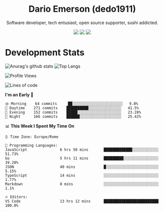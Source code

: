 <div align="center">
  
# Dario Emerson (dedo1911)
Software developer, tech entusiast, open source supporter, sushi addicted.

[![](https://img.shields.io/badge/-Linkedin-informational?style=for-the-badge&logo=linkedin&logoColor=white&color=2867B2)](http://linkedin.com/in/dedo1911)
[![](https://img.shields.io/badge/-Telegram-informational?style=for-the-badge&logo=telegram&logoColor=white&color=0088cc)](https://t.me/dedo1911)
[![](https://img.shields.io/badge/-Facebook-informational?style=for-the-badge&logo=facebook&logoColor=white&color=3b5998)](https://fb.com/dedo1911)

</div>

# Development Stats

![Anurag's github stats](https://github-readme-stats.vercel.app/api?username=dedo1911&count_private=true&show_icons=true&theme=chartreuse-dark)
![Top Langs](https://github-readme-stats.vercel.app/api/top-langs/?username=dedo1911&theme=chartreuse-dark&layout=compact)

<!--START_SECTION:waka-->
![Profile Views](http://img.shields.io/badge/Profile%20Views-4-blue)

![Lines of code](https://img.shields.io/badge/From%20Hello%20World%20I%27ve%20Written-2.8%20million%20lines%20of%20code-blue)

**I'm an Early 🐤** 

```text
🌞 Morning    64 commits     ██░░░░░░░░░░░░░░░░░░░░░░░   9.8% 
🌆 Daytime    271 commits    ██████████░░░░░░░░░░░░░░░   41.5% 
🌃 Evening    152 commits    █████░░░░░░░░░░░░░░░░░░░░   23.28% 
🌙 Night      166 commits    ██████░░░░░░░░░░░░░░░░░░░   25.42%

```


📊 **This Week I Spent My Time On** 

```text
⌚︎ Time Zone: Europe/Rome

💬 Programming Languages: 
JavaScript               6 hrs 50 mins       █████████████░░░░░░░░░░░░   51.73% 
Go                       5 hrs 11 mins       █████████░░░░░░░░░░░░░░░░   39.28% 
JSON                     40 mins             █░░░░░░░░░░░░░░░░░░░░░░░░   5.15% 
TypeScript               14 mins             ░░░░░░░░░░░░░░░░░░░░░░░░░   1.77% 
Markdown                 8 mins              ░░░░░░░░░░░░░░░░░░░░░░░░░   1.1%

🔥 Editors: 
VS Code                  13 hrs 12 mins      █████████████████████████   100.0%

```


<!--END_SECTION:waka-->

<!--
**dedo1911/dedo1911** is a ✨ _special_ ✨ repository because its `README.md` (this file) appears on your GitHub profile.

Here are some ideas to get you started:

- 🔭 I’m currently working on ...
- 🌱 I’m currently learning ...
- 👯 I’m looking to collaborate on ...
- 🤔 I’m looking for help with ...
- 💬 Ask me about ...
- 📫 How to reach me: ...
- 😄 Pronouns: ...
- ⚡ Fun fact: ...
-->
